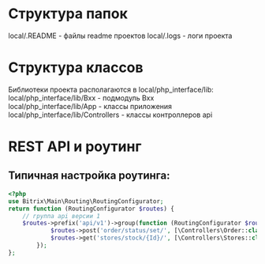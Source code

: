 # Структура папок

local/.README - файлы readme проектов
local/.logs - логи проекта


# Структура классов
Библиотеки проекта располагаются в local/php_interface/lib:  
local/php_interface/lib/Bxx - подмодуль Bxx  
local/php_interface/lib/App - классы приложения  
local/php_interface/lib/Controllers - классы контроллеров api  

# REST API и роутинг

## Типичная настройка роутинга:

```php
<?php
use Bitrix\Main\Routing\RoutingConfigurator;
return function (RoutingConfigurator $routes) {
    // группа api версии 1
    $routes->prefix('api/v1')->group(function (RoutingConfigurator $routes) {
            $routes->post('order/status/set/', [\Controllers\Order::class,'setStatus']);
            $routes->get('stores/stock/{Id}/', [\Controllers\Stores::class,'getStock']);
        });
};
```